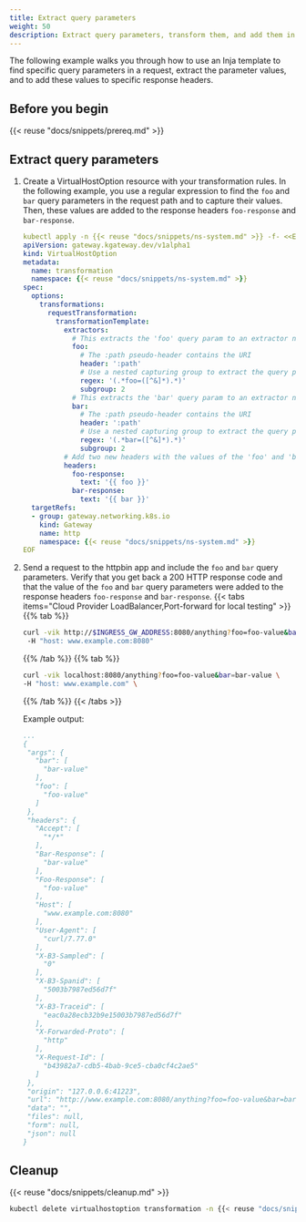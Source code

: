 ```yaml
---
title: Extract query parameters
weight: 50
description: Extract query parameters, transform them, and add them in to the response body. 
---
```


The following example walks you through how to use an Inja template to find specific query parameters in a request, extract the parameter values, and to add these values to specific response headers. 

## Before you begin

{{< reuse "docs/snippets/prereq.md" >}}

## Extract query parameters
   
1. Create a VirtualHostOption resource with your transformation rules. In the following example, you use a regular expression to find the `foo` and `bar` query parameters in the request path and to capture their values. Then, these values are added to the response headers `foo-response` and `bar-response`.  
   ```yaml
   kubectl apply -n {{< reuse "docs/snippets/ns-system.md" >}} -f- <<EOF
   apiVersion: gateway.kgateway.dev/v1alpha1
   kind: VirtualHostOption
   metadata:
     name: transformation
     namespace: {{< reuse "docs/snippets/ns-system.md" >}}
   spec:
     options:
       transformations:
         requestTransformation:
           transformationTemplate:
             extractors:
               # This extracts the 'foo' query param to an extractor named 'foo'
               foo:
                 # The :path pseudo-header contains the URI
                 header: ':path'
                 # Use a nested capturing group to extract the query param
                 regex: '(.*foo=([^&]*).*)'
                 subgroup: 2
               # This extracts the 'bar' query param to an extractor named 'bar'
               bar:
                 # The :path pseudo-header contains the URI
                 header: ':path'
                 # Use a nested capturing group to extract the query param
                 regex: '(.*bar=([^&]*).*)'
                 subgroup: 2
             # Add two new headers with the values of the 'foo' and 'bar' extractions
             headers:
               foo-response:
                 text: '{{ foo }}'
               bar-response:
                 text: '{{ bar }}'
     targetRefs:
     - group: gateway.networking.k8s.io
       kind: Gateway
       name: http
       namespace: {{< reuse "docs/snippets/ns-system.md" >}}
   EOF
   ```

2. Send a request to the httpbin app and include the `foo` and `bar` query parameters. Verify that you get back a 200 HTTP response code and that the value of the `foo` and `bar` query parameters were added to the response headers `foo-response` and `bar-response`. 
   {{< tabs items="Cloud Provider LoadBalancer,Port-forward for local testing" >}}
   {{% tab %}}
   ```sh
   curl -vik http://$INGRESS_GW_ADDRESS:8080/anything?foo=foo-value&bar=bar-value \
    -H "host: www.example.com:8080" 
   ```
   {{% /tab %}}
   {{% tab %}}
   ```sh
   curl -vik localhost:8080/anything?foo=foo-value&bar=bar-value \
   -H "host: www.example.com" \
   ```
   {{% /tab %}}
   {{< /tabs >}}
   
   Example output:
   ```yaml {linenos=table,hl_lines=[4,5,7,8,15,16,18,19],linenostart=1}
   ...
   {
    "args": {
      "bar": [
        "bar-value"
      ],
      "foo": [
        "foo-value"
      ]
    },
    "headers": {
      "Accept": [
        "*/*"
      ],
      "Bar-Response": [
        "bar-value"
      ],
      "Foo-Response": [
        "foo-value"
      ],
      "Host": [
        "www.example.com:8080"
      ],
      "User-Agent": [
        "curl/7.77.0"
      ],
      "X-B3-Sampled": [
        "0"
      ],
      "X-B3-Spanid": [
        "5003b7987ed56d7f"
      ],
      "X-B3-Traceid": [
        "eac0a28ecb32b9e15003b7987ed56d7f"
      ],
      "X-Forwarded-Proto": [
        "http"
      ],
      "X-Request-Id": [
        "b43982a7-cdb5-4bab-9ce5-cba0cf4c2ae5"
      ]
    },
    "origin": "127.0.0.6:41223",
    "url": "http://www.example.com:8080/anything?foo=foo-value&bar=bar-value",
    "data": "",
    "files": null,
    "form": null,
    "json": null
   }
   ```
   
## Cleanup

{{< reuse "docs/snippets/cleanup.md" >}}

```sh
kubectl delete virtualhostoption transformation -n {{< reuse "docs/snippets/ns-system.md" >}}
```
   